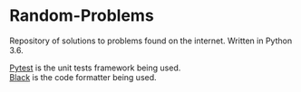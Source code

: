 # Random-Problems

Repository of solutions to problems found on the internet.
Written in Python 3.6.

<a href = "https://docs.pytest.org/en/latest/">Pytest</a> is the unit tests framework being used.<br>
<a href = "https://github.com/ambv/black">Black</a> is the code formatter being used.